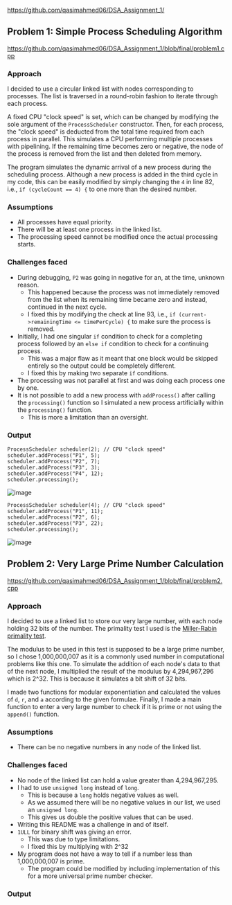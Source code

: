 https://github.com/qasimahmed06/DSA_Assignment_1/

## Problem 1: Simple Process Scheduling Algorithm
https://github.com/qasimahmed06/DSA_Assignment_1/blob/final/problem1.cpp

### Approach
I decided to use a circular linked list with nodes corresponding to processes. The list is traversed in a round-robin fashion to iterate through each process.

A fixed CPU "clock speed" is set, which can be changed by modifying the sole argument of the `ProcessScheduler` constructor. Then, for each process, the "clock speed" is deducted from the total time required from each process in parallel. This simulates a CPU performing multiple processes with pipelining. If the remaining time becomes zero or negative, the node of the process is removed from the list and then deleted from memory.

The program simulates the dynamic arrival of a new process during the scheduling process. Although a new process is added in the third cycle in my code, this can be easily modified by simply changing the `4` in line 82, i.e., `if (cycleCount == 4) {` to one more than the desired number.

### Assumptions
- All processes have equal priority.
- There will be at least one process in the linked list.
- The processing speed cannot be modified once the actual processing starts.

### Challenges faced
- During debugging, `P2` was going in negative for an, at the time, unknown reason.
	- This happened because the process was not immediately removed from the list when its remaining time became zero and instead, continued in the next cycle.
	- I fixed this by modifying the check at line 93, i.e., `if (current->remainingTime <= timePerCycle) {` to make sure the process is removed.
- Initially, I had one singular `if` condition to check for a completing process followed by an `else if` condition to check for a continuing process.
	- This was a major flaw as it meant that one block would be skipped entirely so the output could be completely different.
	- I fixed this by making two separate `if` conditions.
- The processing was not parallel at first and was doing each process one by one.
- It is not possible to add a new process with `addProcess()` after calling the `processing()` function so I simulated a new process artificially within the `processing()` function.
	- This is more a limitation than an oversight.

### Output
```
ProcessScheduler scheduler(2); // CPU "clock speed"
scheduler.addProcess("P1", 5);
scheduler.addProcess("P2", 7);
scheduler.addProcess("P3", 3);
scheduler.addProcess("P4", 12);
scheduler.processing();
```

![image](https://github.com/user-attachments/assets/64dcd3db-d5e1-4e4e-a38b-7ff00845834d)

```
ProcessScheduler scheduler(4); // CPU "clock speed"
scheduler.addProcess("P1", 11);
scheduler.addProcess("P2", 6);
scheduler.addProcess("P3", 22);
scheduler.processing();
```

![image](https://github.com/user-attachments/assets/b33b1ee8-1616-40b3-9ecb-0973a5d5fac1)

## Problem 2: Very Large Prime Number Calculation
https://github.com/qasimahmed06/DSA_Assignment_1/blob/final/problem2.cpp

### Approach
I decided to use a linked list to store our very large number, with each node holding 32 bits of the number. The primality test I used is the [Miller-Rabin primality test]([url](https://en.wikipedia.org/wiki/Miller%E2%80%93Rabin_primality_test)).

The modulus to be used in this test is supposed to be a large prime number, so I chose 1,000,000,007 as it is a commonly used number in computational problems like this one. To simulate the addition of each node's data to that of the next node, I multiplied the result of the modulus by 4,294,967,296 which is 2^32. This is because it simulates a bit shift of 32 bits.

I made two functions for modular exponentiation and calculated the values of `d`, `r`, and `a` according to the given formulae. Finally, I made a main function to enter a very large number to check if it is prime or not using the `append()` function.

### Assumptions
- There can be no negative numbers in any node of the linked list.

### Challenges faced
- No node of the linked list can hold a value greater than 4,294,967,295.
- I had to use `unsigned long` instead of `long`.
	- This is because a `long` holds negative values as well.
	- As we assumed there will be no negative values in our list, we used an `unsigned long`.
 	- This gives us double the positive values that can be used.
- Writing this README was a challenge in and of itself.
- `1ULL` for binary shift was giving an error.
	- This was due to type limitations.
 	- I fixed this by multiplying with 2^32
- My program does not have a way to tell if a number less than 1,000,000,007 is prime.
	- The program could be modified by including implementation of this for a more universal prime number checker.

### Output
